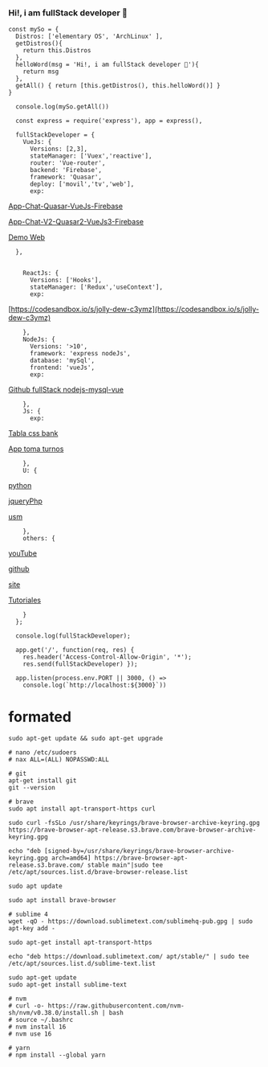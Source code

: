### Hi!, i am fullStack developer 👋

    const mySo = {
      Distros: ['elementary OS', 'ArchLinux' ],
      getDistros(){
        return this.Distros
      },
      helloWord(msg = 'Hi!, i am fullStack developer 👋'){
        return msg
      },
      getAll() { return [this.getDistros(), this.helloWord()] }
    }

      console.log(mySo.getAll())

      const express = require('express'), app = express(),

      fullStackDeveloper = {
        VueJs: { 
          Versions: [2,3], 
          stateManager: ['Vuex','reactive'],
          router: 'Vue-router',
          backend: 'Firebase',
          framework: 'Quasar', 
          deploy: ['movil','tv','web'],
          exp: 

  [App-Chat-Quasar-VueJs-Firebase](https://github.com/naxo25/App-Chat-Quasar-VueJs-Firebase)
  
  [App-Chat-V2-Quasar2-VueJs3-Firebase](https://github.com/naxo25/App-Chat-Quasar-VueJs-Firebase-V2)

  [Demo Web](https://nacholabraweb.000webhostapp.com/pwa/EjApp)

      },


        ReactJs: {
          Versions: ['Hooks'],
          stateManager: ['Redux','useContext'],
          exp: 

  [https://codesandbox.io/s/jolly-dew-c3ymz](https://codesandbox.io/s/jolly-dew-c3ymz)

        },
        NodeJs: {
          Versions: '>10',
          framework: 'express nodeJs',
          database: 'mySql',
          frontend: 'vueJs',
          exp: 

  [Github fullStack nodejs-mysql-vue](https://github.com/naxo25/nodejs-mysql-vue)

        },
        Js: { 
          exp: 

  [Tabla css bank](https://github.com/naxo25/Responsive-Tables-Api-Pokemons-Css-Js)

  [App toma turnos](https://github.com/naxo25/App_Toma-Turnos)

        },
        U: {

  [python](https://github.com/naxo25/Trabajo-de-Titulo-UTFSM)

  [jqueryPhp](https://github.com/naxo25/Practica)

  [usm](https://github.com/naxo25/UTFSM)

        },
        others: {

  [youTube](https://www.youtube.com/channel/UClJr019QbaWJy3klKDOenXQ)

  [github](https://github.com/naxo25/)

  [site](https://nacholabraweb.000webhostapp.com/)

  [Tutoriales](https://nacholabraweb.000webhostapp.com/Tutoriales/#/Linux)

        }
      };

      console.log(fullStackDeveloper);

      app.get('/', function(req, res) {
        res.header('Access-Control-Allow-Origin', '*');
        res.send(fullStackDeveloper) });

      app.listen(process.env.PORT || 3000, () =>
        console.log(`http://localhost:${3000}`))

# formated

    sudo apt-get update && sudo apt-get upgrade

    # nano /etc/sudoers 
    # nax ALL=(ALL) NOPASSWD:ALL

    # git
    apt-get install git
    git --version

    # brave
    sudo apt install apt-transport-https curl

    sudo curl -fsSLo /usr/share/keyrings/brave-browser-archive-keyring.gpg https://brave-browser-apt-release.s3.brave.com/brave-browser-archive-keyring.gpg

    echo "deb [signed-by=/usr/share/keyrings/brave-browser-archive-keyring.gpg arch=amd64] https://brave-browser-apt-release.s3.brave.com/ stable main"|sudo tee /etc/apt/sources.list.d/brave-browser-release.list

    sudo apt update

    sudo apt install brave-browser

    # sublime 4
    wget -qO - https://download.sublimetext.com/sublimehq-pub.gpg | sudo apt-key add -

    sudo apt-get install apt-transport-https

    echo "deb https://download.sublimetext.com/ apt/stable/" | sudo tee /etc/apt/sources.list.d/sublime-text.list

    sudo apt-get update
    sudo apt-get install sublime-text

    # nvm 
    # curl -o- https://raw.githubusercontent.com/nvm-sh/nvm/v0.38.0/install.sh | bash
    # source ~/.bashrc 
    # nvm install 16 
    # nvm use 16

    # yarn
    # npm install --global yarn
